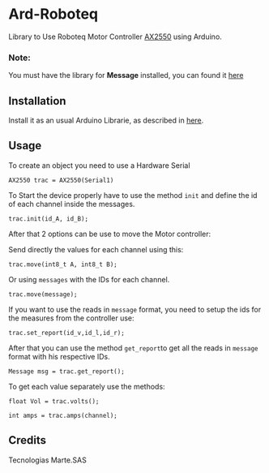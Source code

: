 # Ard-Roboteq
Library to Use Roboteq Motor Controller [AX2550](https://www.roboteq.com/index.php/docman/ax-documents-files/ax-documents-1/ax-userman-1/ax25xx-user-manual/88-ax2550-user-manual/file) using Arduino.

### Note:

You must have the library for **Message** installed, you can found it [here](https://github.com/Azrrael-exe/ArduinoMSG)


## Installation

Install it as an usual Arduino Librarie, as described in [here](https://www.arduino.cc/en/guide/libraries).

## Usage
To create an object you need to use a Hardware Serial

`AX2550 trac = AX2550(Serial1)`

To Start the device properly have to use the method `init` and define the id of each channel inside the messages.

`trac.init(id_A, id_B);`

After that 2 options can be use to move the Motor controller:

Send directly the values for each channel using this:

`trac.move(int8_t A, int8_t B);`

Or using `messages` with the IDs for each channel.

`trac.move(message);`


If you want to use the reads in `message` format, you need  to setup the ids for the measures from the controller use:

`trac.set_report(id_v,id_l,id_r);`

After that you can use the method `get_report`to get all the reads in `message` format with his respective IDs.

`Message msg = trac.get_report();`

To get each value separately use the methods:

`float Vol = trac.volts();` 

`int amps = trac.amps(channel);`

## Credits

Tecnologias Marte.SAS